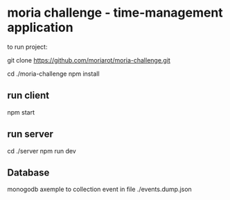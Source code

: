 # moria challenge - time-management application

to run project:

git clone https://github.com/moriarot/moria-challenge.git

cd ./moria-challenge
npm install

## run client
npm start

## run server
cd ./server
npm run dev

## Database
monogodb
axemple to collection event in file ./events.dump.json
